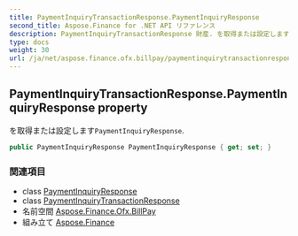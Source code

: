 ```yaml
---
title: PaymentInquiryTransactionResponse.PaymentInquiryResponse
second_title: Aspose.Finance for .NET API リファレンス
description: PaymentInquiryTransactionResponse 財産. を取得または設定しますPaymentInquiryResponse.
type: docs
weight: 30
url: /ja/net/aspose.finance.ofx.billpay/paymentinquirytransactionresponse/paymentinquiryresponse/
---
```

## PaymentInquiryTransactionResponse.PaymentInquiryResponse property

を取得または設定します`PaymentInquiryResponse`.

```csharp
public PaymentInquiryResponse PaymentInquiryResponse { get; set; }
```

### 関連項目

* class [PaymentInquiryResponse](../../paymentinquiryresponse/)
* class [PaymentInquiryTransactionResponse](../)
* 名前空間 [Aspose.Finance.Ofx.BillPay](../../paymentinquirytransactionresponse/)
* 組み立て [Aspose.Finance](../../../)


